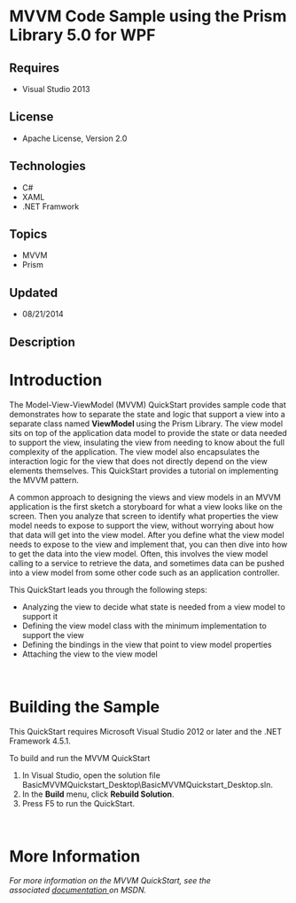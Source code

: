 # MVVM Code Sample using the Prism Library 5.0 for WPF
## Requires
- Visual Studio 2013
## License
- Apache License, Version 2.0
## Technologies
- C#
- XAML
- .NET Framwork
## Topics
- MVVM
- Prism
## Updated
- 08/21/2014
## Description

<h1>Introduction</h1>
<p class="ppBodyText">The Model-View-ViewModel (MVVM) QuickStart provides sample code that demonstrates how to separate the state and logic that support a view into a separate class named&nbsp;<strong>ViewModel&nbsp;</strong>using the Prism Library. The view
 model sits on top of the application data model to provide the state or data needed to support the view, insulating the view from needing to know about the full complexity of the application. The view model also encapsulates the interaction logic for the view
 that does not directly depend on the view elements themselves. This QuickStart provides a tutorial on implementing the MVVM pattern.</p>
<p class="ppBodyText">A common approach to designing the views and view models in an MVVM application is the first sketch&nbsp;a storyboard for what a view looks like on the screen. Then you analyze that screen to identify what properties the view model needs
 to expose to support the view, without worrying about how that data will get into the view model. After you define what the view model needs to expose to the view and implement that, you can then dive into how to get the data into the view model. Often, this
 involves the view model calling to a service to retrieve the data, and sometimes data can be pushed into a view model from some other code such as an application controller.</p>
<p class="ppBodyText">This QuickStart leads you through the following steps:</p>
<ul>
<li>Analyzing the view to decide what state is needed from a view model to support it
</li><li>Defining the view model class with the minimum implementation to support the view
</li><li>Defining the bindings in the view that point to view model properties </li><li>Attaching the view to the view model </li></ul>
<p class="ppBodyText">&nbsp;</p>
<h1>Building the Sample</h1>
<p class="ppBodyText">This QuickStart requires Microsoft Visual Studio 2012 or later and the .NET Framework 4.5.1.</p>
<p class="ppProcedureStart">To build and run the MVVM QuickStart</p>
<ol>
<li>In Visual Studio, open the solution file BasicMVVMQuickstart_Desktop\BasicMVVMQuickstart_Desktop.sln.
</li><li>In the&nbsp;<strong>Build</strong>&nbsp;menu, click&nbsp;<strong>Rebuild Solution</strong>.
</li><li>Press F5 to run the QuickStart. </li></ol>
<p>&nbsp;</p>
<h1>More Information</h1>
<p><em>For more information on the MVVM QuickStart, see the associated&nbsp;<a href="http://aka.ms/prism-wpf-QSMVVMDoc">documentation&nbsp;</a>on MSDN.&nbsp;</em></p>
